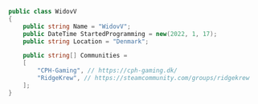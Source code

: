 ```cs
public class WidovV
{
    public string Name = "WidovV";
    public DateTime StartedProgramming = new(2022, 1, 17);
    public string Location = "Denmark";

    public string[] Communities =
    [
        "CPH-Gaming", // https://cph-gaming.dk/
        "RidgeKrew", // https://steamcommunity.com/groups/ridgekrew
    ];
}
```
<!--
**WidovV/WidovV** is a ✨ _special_ ✨ repository because its `README.md` (this file) appears on your GitHub profile.

Here are some ideas to get you started:

- 🔭 I’m currently working on ...
- 🌱 I’m currently learning ...
- 👯 I’m looking to collaborate on ...
- 🤔 I’m looking for help with ...
- 💬 Ask me about ...
- 📫 How to reach me: ...
- 😄 Pronouns: ...
- ⚡ Fun fact: ...
-->
